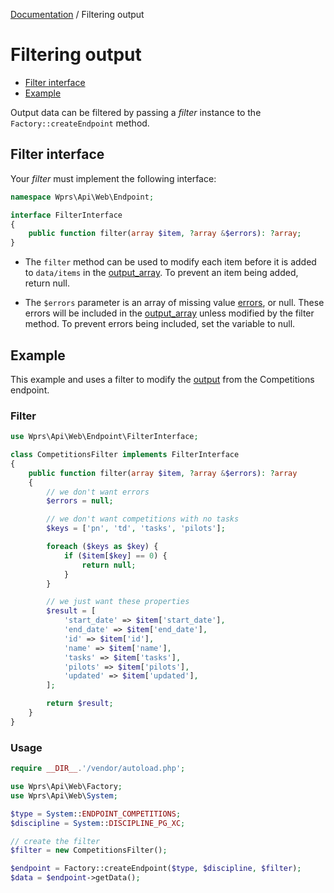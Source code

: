 [Documentation][docs] / Filtering output

# Filtering output

* [Filter interface](#filter-interface)
* [Example](#example)

Output data can be filtered by passing a _filter_ instance to the `Factory::createEndpoint` method.

## Filter interface

Your _filter_ must implement the following interface:

```php
namespace Wprs\Api\Web\Endpoint;

interface FilterInterface
{
    public function filter(array $item, ?array &$errors): ?array;
}
```

* The `filter` method can be used to modify each item before it is added to `data/items` in the
[output_array][output]. To prevent an item being added, return null.

* The `$errors` parameter is an array of missing value [errors][errors], or null. These errors will
be included in the [output_array][output] unless modified by the filter method. To prevent errors
being included, set the variable to null.

## Example

This example and uses a filter to modify the [output][comps-output] from the Competitions endpoint.

### Filter

```php
use Wprs\Api\Web\Endpoint\FilterInterface;

class CompetitionsFilter implements FilterInterface
{
    public function filter(array $item, ?array &$errors): ?array
    {
        // we don't want errors
        $errors = null;

        // we don't want competitions with no tasks
        $keys = ['pn', 'td', 'tasks', 'pilots'];

        foreach ($keys as $key) {
            if ($item[$key] == 0) {
                return null;
            }
        }

        // we just want these properties
        $result = [
            'start_date' => $item['start_date'],
            'end_date' => $item['end_date'],
            'id' => $item['id'],
            'name' => $item['name'],
            'tasks' => $item['tasks'],
            'pilots' => $item['pilots'],
            'updated' => $item['updated'],
        ];

        return $result;
    }
}
```

### Usage

```php
require __DIR__.'/vendor/autoload.php';

use Wprs\Api\Web\Factory;
use Wprs\Api\Web\System;

$type = System::ENDPOINT_COMPETITIONS;
$discipline = System::DISCIPLINE_PG_XC;

// create the filter
$filter = new CompetitionsFilter();

$endpoint = Factory::createEndpoint($type, $discipline, $filter);
$data = $endpoint->getData();
```

[docs]: 00-intro.md
[options]: 00-intro.md#options
[output]: output.md#output-data
[errors]: output.md#errors
[comps-output]: competitions.md#output
